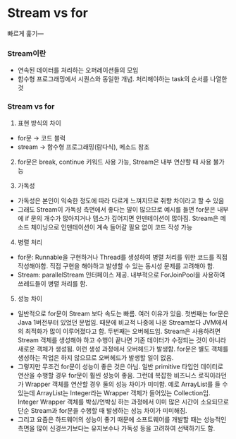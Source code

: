 # Stream vs for

빠르게 훑기—

### Stream이란

- 연속된 데이터를 처리하는 오퍼레이션들의 모임
- 함수형 프로그래밍에서 시퀀스와 동일한 개념. 처리해야하는 task의 순서를 나열한 것

### Stream vs for

1) 표현 방식의 차이

- for문 → 코드 블럭
- stream → 함수형 프로그래밍(람다식), 메소드 참조

2) for문은 break, continue 키워드 사용 가능, Stream은 내부 연산할 때 사용 불가능

3) 가독성

- 가독성은 본인이 익숙한 정도에 따라 다르게 느껴지므로 취향 차이라고 할 수 있음
- 그래도 Stream이 가독성 측면에서 좋다는 말이 많으므로 예시를 들면 for문은 내부에 if 문의 개수가 많아지거나 뎁스가 깊어지면 인덴테이션이 많아짐. Stream은 메소드 체이닝으로 인덴테이션이 계속 들어갈 필요 없이 코드 작성 가능

4) 병렬 처리

- for문: Runnable을 구현하거나 Thread를 생성하여 병렬 처리를 위한 코드를 직접 작성해야함. 직접 구현을 해야하고 발생할 수 있는 동시성 문제를 고려해야 함.
- Stream: parallelStream 인터페이스 제공. 내부적으로 ForJoinPool을 사용하여 쓰레드들이 병렬 처리를 함.

5) 성능 차이

- 일반적으로 for문이 Stream 보다 속도는 빠름. 여러 이유가 있음. 첫번째는 for문은 Java 1버전부터 있었던 문법임. 때문에 비교적 나중에 나온 Stream보다 JVM에서의 최적화가 많이 이루어졌다고 함. 두번째는 오버헤드임. Stream은 사용하려면 Stream 객체를 생성해야 하고 수행이 끝나면 기존 데이터가 수정되는 것이 아니라 새로운 객체가 생성됨. 이런 생성 과정에서 오버헤드가 발생함. for문은 별도 객체를 생성하는 작업은 하지 않으므로 오버헤드가 발생할 일이 없음.
- 그렇지만 무조건 for문이 성능이 좋은 것은 아님. 일반 primitive 타입인 데이터로 연산을 수행할 경우 for문이 훨씬 성능이 좋음. 그런데 복잡한 비즈니스 로직이라던가 Wrapper 객체를 연산할 경우 둘의 성능 차이가 미미함. 예로 ArrayList를 들 수 있는데 ArrayList는 Integer라는 Wrapper 객체가 들어있는 Collection임. Integer Wrapper 객체를 박싱/언박싱 하는 과정에서 이미 많은 시간이 소요되므로 단순 Stream과 for문을 수행할 때 발생하는 성능 차이가 미미해짐.
- 그리고 요즘은 하드웨어의 성능이 좋기 때문에 소프트웨어를 개발할 때는 성능적인 측면을 많이 신경쓰기보다는 유지보수나 가독성 등을 고려하여 선택하기도 함.